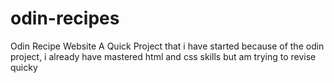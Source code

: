 # odin-recipes
Odin Recipe Website
A Quick Project that i have started because of the odin project, i already have mastered html and css skills but am trying to revise quicky
